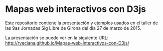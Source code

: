 # Mapas web interactivos con D3js

Este repositorio contiene la presentación y ejemplos usados en el taller de las 9as Jornadas Sig Libre de Girona del dia 27 de marzo de 2015.

La presentación se puede ver en la siguiente URL: http://rveciana.github.io/Mapas-web-interactivos-con-D3js/
